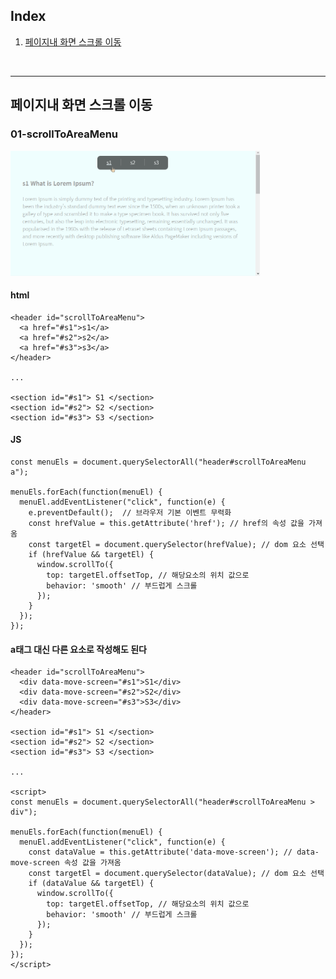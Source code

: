 

## Index

1. [페이지내 화면 스크롤 이동](#페이지내-화면-스크롤-이동)

<br>

---------------------------------------------------
## 페이지내 화면 스크롤 이동
### 01-scrollToAreaMenu

<img src="./md-img/01-scrollToAreaMenu.gif" style="height:200px;">

#### html
```
<header id="scrollToAreaMenu">
  <a href="#s1">s1</a>
  <a href="#s2">s2</a>
  <a href="#s3">s3</a>
</header>

... 

<section id="#s1"> S1 </section>
<section id="#s2"> S2 </section>
<section id="#s3"> S3 </section>
```

#### JS
```
const menuEls = document.querySelectorAll("header#scrollToAreaMenu a");

menuEls.forEach(function(menuEl) {
  menuEl.addEventListener("click", function(e) {
    e.preventDefault();  // 브라우저 기본 이벤트 무력화
    const hrefValue = this.getAttribute('href'); // href의 속성 값을 가져옴
    const targetEl = document.querySelector(hrefValue); // dom 요소 선택
    if (hrefValue && targetEl) {
      window.scrollTo({ 
        top: targetEl.offsetTop, // 해당요소의 위치 값으로
        behavior: 'smooth' // 부드럽게 스크롤
      });
    }
  });
});
```

#### a태그 대신 다른 요소로 작성해도 된다
```
<header id="scrollToAreaMenu">
  <div data-move-screen="#s1">S1</div>
  <div data-move-screen="#s2">S2</div>
  <div data-move-screen="#s3">S3</div>
</header>

<section id="#s1"> S1 </section>
<section id="#s2"> S2 </section>
<section id="#s3"> S3 </section>

...

<script>
const menuEls = document.querySelectorAll("header#scrollToAreaMenu > div");

menuEls.forEach(function(menuEl) {
  menuEl.addEventListener("click", function(e) {
    const dataValue = this.getAttribute('data-move-screen'); // data-move-screen 속성 값을 가져옴
    const targetEl = document.querySelector(dataValue); // dom 요소 선택
    if (dataValue && targetEl) {
      window.scrollTo({ 
        top: targetEl.offsetTop, // 해당요소의 위치 값으로
        behavior: 'smooth' // 부드럽게 스크롤
      });
    }
  });
});
</script>
```
<br>

